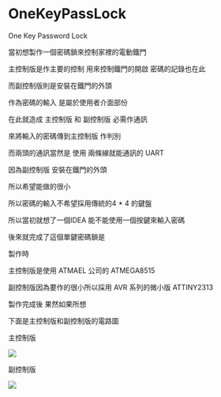 OneKeyPassLock
==============

One Key Password Lock

當初想製作一個密碼鎖來控制家裡的電動鐵門

主控制版是作主要的控制 用來控制鐵門的開啟 密碼的記錄也在此

而副控制版則是安裝在鐵門的外頭

作為密碼的輸入 是屬於使用者介面部份

在此就造成 主控制版 和 副控制版 必需作通訊

來將輸入的密碼傳到主控制版 作判別

而兩頭的通訊當然是 使用 兩條線就能通訊的 UART

因為副控制版 安裝在鐵門的外頭

所以希望能做的很小

所以密碼的輸入不希望採用傳統的4 * 4 的鍵盤

所以當初就想了一個IDEA 能不能使用一個按鍵來輸入密碼

後來就完成了這個單鍵密碼鎖是

製作時

主控制版是使用 ATMAEL 公司的 ATMEGA8515

副控制版因為要作的很小所以採用 AVR 系列的微小版 ATTINY2313

製作完成後 果然如果所想

下面是主控制版和副控制版的電路圖

主控制版

<img src="http://ten01.net/wp-content/uploads/2013/04/1333478387-247513417.jpg" />

副控制版

<img src="http://ten01.net/wp-content/uploads/2013/04/1333478387-3260600256.jpg" />

